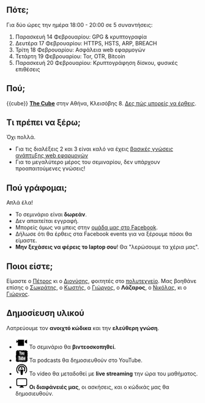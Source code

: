 Πότε;
-----

Για δύο ώρες την ημέρα 18:00 - 20:00 σε 5 συναντήσεις:

1. Παρασκευή 14 Φεβρουαρίου: GPG & κρυπτογραφία
1. Δευτέρα 17 Φεβρουαρίου: HTTPS, HSTS, ARP, BREACH
1. Τρίτη 18 Φεβρουαρίου: Ασφάλεια web εφαρμογών
1. Τετάρτη 19 Φεβρουαρίου: Tor, OTR, Bitcoin
1. Παρασκευή 20 Φεβρουαρίου: Κρυπτογράφηση δίσκου, φυσικές επιθέσεις

Πού;
----
{{cube}}
**[The Cube](http://thecube.gr/)** στην Αθήνα, Κλεισόβης 8. [Δες πώς μπορείς να έρθεις](https://www.google.com/maps?daddr=The+Cube+Athens,+Klisovis+8,+Athina,+106+77,+Kentrikos+Tomeas+Athinon,+Greece&hl=en&sll=37.985406,23.732071&sspn=0.006291,0.011362&geocode=FX6cQwIdZx9qASGgaDKWpEDVASl9qh8gMb2hFDGgaDKWpEDVAQ&oq=The+Cube+Athens,+Klisovis+8,+Athina+106+77,+Greece&dirflg=r&ttype=now&noexp=0&noal=0&sort=def&mra=ls&t=m&z=17&start=0).

Τι πρέπει να ξέρω;
------------------
Όχι πολλά.

* Για τις διαλέξεις 2 και 3 είναι καλό να έχεις [βασικές γνώσεις ανάπτυξης web εφαρμογών](http://web-seminar.softlab.ntua.gr/)
* Για το μεγαλύτερο μέρος του σεμιναρίου, δεν υπάρχουν προαπαιτούμενες γνώσεις!

Πού γράφομαι;
-------------
Απλά έλα!

* Το σεμινάριο είναι **δωρεάν**.
* Δεν απαιτείται εγγραφή.
* Μπορείς όμως να μπεις στην [ομάδα μας στο Facebook](https://www.facebook.com/groups/1449508148600922/).
* Δήλωσε ότι θα έρθεις στα Facebook events για να ξέρουμε πόσοι θα είμαστε.
* **Μην ξεχάσεις να φέρεις το laptop σου**! Θα "λερώσουμε τα χέρια μας".

Ποιοι είστε;
------------
Είμαστε ο [Πέτρος](https://twitter.com/petrosagg) κι ο [Διονύσης](https://twitter.com/dionyziz), φοιτητές στο [πολυτεχνείο](http://ece.ntua.gr/). Μας βοηθάνε επίσης ο [Σωκράτης](https://twitter.com/sokratisvidros), ο [Κωστής](https://twitter.com/gtklocker), ο [Γιώργος](https://void.gr/), ο **Λάζαρος**, ο [Νικόλας](https://twitter.com/Renelvon), κι ο [Γιώργος](https://twitter.com/sophron_).

Δημοσίευση υλικού
-----------------
Λατρεύουμε τον **ανοιχτό κώδικα** και την **ελεύθερη γνώση**.

* ![Video](images/video.png) Το σεμινάριο θα **βιντεοσκοπηθεί**.
* ![YouTube](images/yt_bw.png) Τα podcasts θα δημοσιευθούν στο YouTube.
* ![Cinema](images/podcast.png) Το video θα μεταδοθεί με **live streaming** την ώρα του μαθήματος.
* ![Display](images/slide.png) **Οι διαφάνειές μας**, οι ασκήσεις, και ο κώδικάς μας θα δημοσιευθούν.
